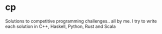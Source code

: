 # cp
Solutions to competitive programming challenges.. all by me. I try to write each solution in C++, Haskell, Python, Rust and Scala
